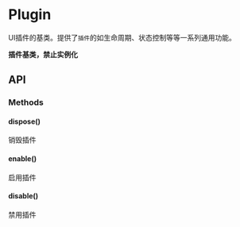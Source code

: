Plugin
===

UI插件的基类。提供了`插件`的如生命周期、状态控制等等一系列通用功能。

**插件基类，禁止实例化**

## API

### Methods

#### dispose()

销毁插件

#### enable()

启用插件

#### disable()

禁用插件
